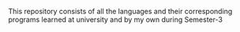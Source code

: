 This repository consists of all the languages and their corresponding programs learned at university and by my own during Semester-3
